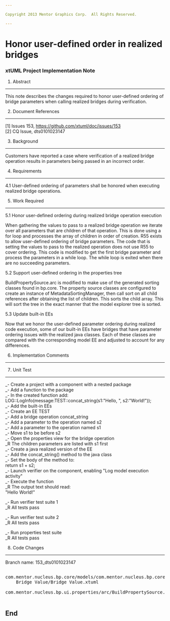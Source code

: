 ```yaml
---

Copyright 2013 Mentor Graphics Corp.  All Rights Reserved.

---
```


# Honor user-defined order in realized bridges
### xtUML Project Implementation Note

1. Abstract
-----------
This note describes the changes required to honor user-defined ordering of
bridge parameters when calling realized bridges during verification.

2. Document References
----------------------
[1] Issues 153, https://github.com/xtuml/doc/issues/153  
[2] CQ Issue, dts0101023147  

3. Background
-------------
Customers have reported a case where verification of a realized bridge operation
results in parameters being passed in an incorrect order.

4. Requirements
---------------
4.1 User-defined ordering of parameters shall be honored when executing realized
    bridge operations.

5. Work Required
----------------
5.1 Honor user-defined ordering during realized bridge operation execution

When gathering the values to pass to a realized bridge operation we iterate over
all parameters that are children of that operation.  This is done using a for
loop and processes the array of children in order of creation.  R55 exists to
allow user-defined ordering of bridge parameters.  The code that is setting the
values to pass to the realized operation does not use R55 to cover ordering.
This code is modified to get the first bridge parameter and process the
parameters in a while loop.  The while loop is exited when there are no
succeeding parameters.

5.2 Support user-defined ordering in the properties tree

BuildPropertySource.arc is modified to make use of the generated sorting classes
found in bp.core.  The property source classes are configured to create an
instance of MetadataSortingManager, then call sort on all child references after
obtaining the list of children.  This sorts the child array.  This will sort the
tree in the exact manner that the model explorer tree is sorted.

5.3 Update built-in EEs

Now that we honor the user-defined parameter ordering during realized code
execution, some of our built-in EEs have bridges that have parameter ordering
issues with the realized java classes.  Each of these classes are compared with
the corresponding model EE and adjusted to account for any differences.

6. Implementation Comments
--------------------------

7. Unit Test
------------
_- Create a project with a component with a nested package   
_- Add a function to the package   
_- In the created function add:   
    LOG::LogInfo(message:TEST::concat_string(s1:"Hello, ", s2:"World!"));   
_- Add the built-in EEs   
_- Create an EE TEST   
_- Add a bridge operation concat_string   
_- Add a parameter to the operation named s2   
_- Add a parameter to the operation named s1   
_- Move s1 to be before s2   
_- Open the properties view for the bridge operation   
_R The children parameters are listed with s1 first   
_- Create a java realized version of the EE   
_- Add the concat_string() method to the java class   
_- Set the body of the method to:   
	return s1 + s2;   
_- Launch verifier on the component, enabling "Log model execution activity"   
_- Execute the function  
_R The output text should read:   
    "Hello World!"   

_- Run verifier test suite 1   
_R All tests pass   

_- Run verifier test suite 2   
_R All tests pass   

_- Run properties test suite   
_R All tests pass   

8. Code Changes
---------------
Branch name: 153_dts0101023147

<pre>

com.mentor.nucleus.bp.core/models/com.mentor.nucleus.bp.core/ooaofooa/Value/
	Bridge Value/Bridge Value.xtuml

com.mentor.nucleus.bp.ui.properties/arc/BuildPropertySource.arc

</pre>

End
---

